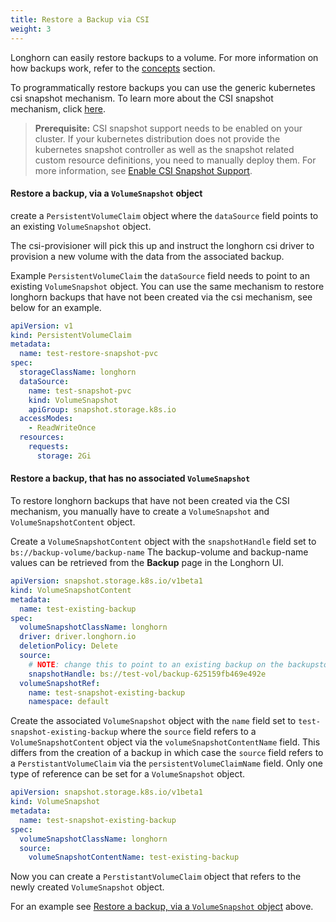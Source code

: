 ```yaml
---
title: Restore a Backup via CSI
weight: 3
---
```


Longhorn can easily restore backups to a volume.
For more information on how backups work, refer to the [concepts](../../../concepts/#3-backups-and-secondary-storage) section.

To programmatically restore backups you can use the generic kubernetes csi snapshot mechanism.
To learn more about the CSI snapshot mechanism, click [here](https://kubernetes.io/docs/concepts/storage/volume-snapshots/).


> **Prerequisite:** CSI snapshot support needs to be enabled on your cluster.
> If your kubernetes distribution does not provide the kubernetes snapshot controller
> as well as the snapshot related custom resource definitions, you need to manually deploy them.
> For more information, see [Enable CSI Snapshot Support](../enable-csi-snapshot-support).


#### Restore a backup, via a `VolumeSnapshot` object
create a `PersistentVolumeClaim` object where the `dataSource` field points to an existing `VolumeSnapshot` object.

The csi-provisioner will pick this up and instruct the longhorn csi driver to provision
a new volume with the data from the associated backup.

Example `PersistentVolumeClaim` the `dataSource` field needs to point to an existing `VolumeSnapshot` object.
You can use the same mechanism to restore longhorn backups that have not been created via the csi mechanism, see below for an example.
```yaml
apiVersion: v1
kind: PersistentVolumeClaim
metadata:
  name: test-restore-snapshot-pvc
spec:
  storageClassName: longhorn
  dataSource:
    name: test-snapshot-pvc
    kind: VolumeSnapshot
    apiGroup: snapshot.storage.k8s.io
  accessModes:
    - ReadWriteOnce
  resources:
    requests:
      storage: 2Gi
```


#### Restore a backup, that has no associated `VolumeSnapshot`
To restore longhorn backups that have not been created via the CSI mechanism,
you manually have to create a `VolumeSnapshot` and `VolumeSnapshotContent` object.

Create a `VolumeSnapshotContent` object with the `snapshotHandle` field set to `bs://backup-volume/backup-name`
The backup-volume and backup-name values can be retrieved from the **Backup** page in the Longhorn UI.
```yaml
apiVersion: snapshot.storage.k8s.io/v1beta1
kind: VolumeSnapshotContent
metadata:
  name: test-existing-backup
spec:
  volumeSnapshotClassName: longhorn
  driver: driver.longhorn.io
  deletionPolicy: Delete
  source:
    # NOTE: change this to point to an existing backup on the backupstore
    snapshotHandle: bs://test-vol/backup-625159fb469e492e
  volumeSnapshotRef:
    name: test-snapshot-existing-backup
    namespace: default
```

Create the associated `VolumeSnapshot` object with the `name` field set to `test-snapshot-existing-backup`
where the `source` field refers to a `VolumeSnapshotContent` object via the `volumeSnapshotContentName` field.
This differs from the creation of a backup in which case the `source`
field refers to a `PerstistantVolumeClaim` via the `persistentVolumeClaimName` field.
Only one type of reference can be set for a `VolumeSnapshot` object.
```yaml
apiVersion: snapshot.storage.k8s.io/v1beta1
kind: VolumeSnapshot
metadata:
  name: test-snapshot-existing-backup
spec:
  volumeSnapshotClassName: longhorn
  source:
    volumeSnapshotContentName: test-existing-backup
```

Now you can create a `PerstistantVolumeClaim` object that refers to the newly created `VolumeSnapshot` object.

For an example see [Restore a backup, via a `VolumeSnapshot` object](#restore-a-backup-via-a-volumesnapshot-object) above.

